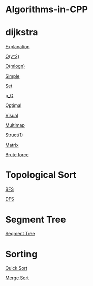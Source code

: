 # Algorithms-in-CPP

# dijkstra

[Explanation](https://github.com/Sohando/Algorithms-in-CPP/blob/master/Explanation.txt)

[O(v^2)](https://github.com/Sohando/Algorithms-in-CPP/blob/master/Dijkastra(v**2).cpp)

[O(mlogn)](https://github.com/Sohando/Algorithms-in-CPP/blob/master/Dijkastra(O(mlogn)).cpp)

[Simple](https://github.com/Sohando/Algorithms-in-CPP/blob/master/Dijkastra(simple).cpp)

[Set](https://github.com/Sohando/Algorithms-in-CPP/blob/master/Dijkastra(Set).cpp)

[p_Q](https://github.com/Sohando/Algorithms-in-CPP/blob/master/Dijkastra(p_Q).cpp)

[Optimal](https://github.com/Sohando/Algorithms-in-CPP/blob/master/Dijkastra(Optimal).cpp)

[Visual](https://github.com/Sohando/Algorithms-in-CPP/blob/master/Dijkastra(Visual).cpp)

[Multimap](https://github.com/Sohando/Algorithms-in-CPP/blob/master/Dijkastra(Multimap).cpp)

[Struct(1)](https://github.com/Sohando/Algorithms-in-CPP/blob/master/Dijkastra(Struct(1)).cpp)

[Matrix](https://github.com/Sohando/Algorithms-in-CPP/blob/master/Dijkastra(Matrix).cpp)

[Brute force](https://github.com/Sohando/Algorithms-in-CPP/blob/master/Dijkastra(Brute%20Force).cpp)

# Topological Sort
 
[BFS](https://github.com/Sohando/Algorithms-in-CPP/blob/master/Topological_bfs.cpp)

[DFS](https://github.com/Sohando/Algorithms-in-CPP/blob/master/topological_dfs.cpp)


# Segment Tree

[Segment Tree](https://github.com/Sohando/Algorithms-in-CPP/blob/master/SegmentTree.cpp)

# Sorting

[Quick Sort](https://github.com/Sohando/Algorithms-in-CPP/blob/master/quick_sort.cpp)

[Merge Sort](https://github.com/Sohando/Algorithms-in-CPP/blob/master/mergesort.cpp)
